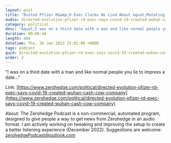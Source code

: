 ```yaml
---
layout: post
title: "Busted Pfizer R&amp;D Exec Claims He Lied About &quot;Mutating COVID&quot; To &quot;Impress A Date Like Normal People&quot;"
audio: directed-evolution-pfizer-rd-exec-says-covid-19-created-wuhan-cash-cow-company-1
category: political
desc: "&quot;I was on a third date with a man and like normal people you lie to impress a date...&quot;"
duration: 00:06:44
length: 404
datetime: Thu, 26 Jan 2023 23:02:00 +0000
tags: podcast
guid: directed-evolution-pfizer-rd-exec-says-covid-19-created-wuhan-cash-cow-company-0
order: 2
---
```

&quot;I was on a third date with a man and like normal people you lie to impress a date...&quot;

Link: [https://www.zerohedge.com/political/directed-evolution-pfizer-rd-exec-says-covid-19-created-wuhan-cash-cow-company](https://www.zerohedge.com/political/directed-evolution-pfizer-rd-exec-says-covid-19-created-wuhan-cash-cow-company)

About: The Zerohedge Podcast is a non-commercial, automated program, designed to give people a way to get news from Zerohedge in an audio format.  I am actively working on tweaking and improving the setup to create a better listening experience (December 2022).  Suggestions are welcome: [zerohedgePodcast@outlook.com](mailto:zerohedgePodcast@outlook.com)